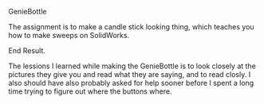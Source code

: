 GenieBottle

The assignment is to make a candle stick looking thing, which teaches you how to make sweeps on SolidWorks. 

End Result. 

The lessions I learned while making the GenieBottle is to look closely at the pictures they give you and read what they are saying,
and to read closly. I also should have also probably asked for help sooner before I spent a long time trying to figure out where
the buttons where. 
